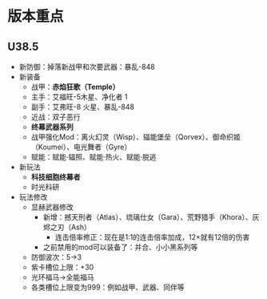 # 版本重点

## U38.5

+ 新防御：掉落新战甲和次要武器：暴乱-848
+ 新装备
  + 战甲：**赤焰狂歌（Temple）**
  + 主手：艾福旺-5木星、净化者 1
  + 副手：艾弗旺-8 火星、暴乱-848
  + 近战：双子恶行
  + **终幕武器系列**
  + 战甲强化Mod：离火幻灵（Wisp）、辐能堡垒（Qorvex）、御命织姬（Koumei）、电光舞者（Gyre）
  + 赋能：赋能·辐照、赋能·热火、赋能·脱逃
+ 新玩法
  + **科技细胞终幕者**
  + 时光科研
+ 玩法修改
  + 显赫武器修改
    + 新增：撼天刑者（Atlas）、琉璃仕女（Gara）、荒野猎手（Khora）、灰烬之刃（Ash）
      + 连击倍率修正：现在是1:1的连击倍率加成，12×就有12倍的伤害
    + 之前禁用的mod可以装备了：并合、小小黑系列等
  + 防御波次：5→3
  + 紫卡槽位上限：+30
  + 光环福马→全能福马
  + 各类槽位上限变为999：例如战甲、武器、同伴等



